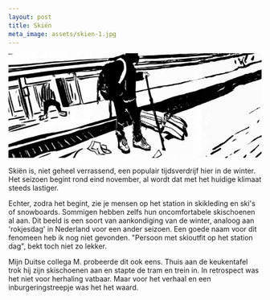 ```yaml
---
layout: post
title: Skiën
meta_image: assets/skien-1.jpg
---
```


![Dagelijkse dingen in Zwitserland vanuit Nederlands perspectief](assets/skien-1.jpg)

Skiën is, niet geheel verrassend, een populair tijdsverdrijf hier in de winter. Het seizoen begint rond eind november, al wordt dat met het huidige klimaat steeds lastiger.

Echter, zodra het begint, zie je mensen op het station in skikleding en ski's of snowboards. Sommigen hebben zelfs hun oncomfortabele skischoenen al aan. Dit beeld is een soort van aankondiging van de winter, analoog aan 'rokjesdag' in Nederland voor een ander seizoen. Een goede naam voor dit fenomeen heb ik nog niet gevonden. "Persoon met skioutfit op het station dag", bekt toch niet zo lekker.

Mijn Duitse collega M. probeerde dit ook eens. Thuis aan de keukentafel trok hij zijn skischoenen aan en stapte de tram en trein in. In retrospect was het niet voor herhaling vatbaar. Maar voor het verhaal en een inburgeringstreepje was het het waard.

